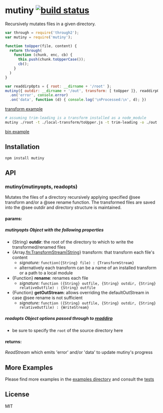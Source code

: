 # mutiny [![build status](https://secure.travis-ci.org/thlorenz/mutiny.png)](http://travis-ci.org/thlorenz/mutiny)

Recursively mutates files in a given directory.

```js
var through = require('through2');
var mutiny = require('mutiny');

function toUpper(file, content) {
  return through(
    function (chunk, enc, cb) {
      this.push(chunk.toUpperCase());
      cb();
    }
  )
}

var readdirpOpts = { root: __dirname + '/root' };
mutiny({ outdir: __dirname + '/out', transform: [ toUpper ]}, readdirpOpts)
  .on('error', console.error)
  .on('data', function (d) { console.log('\nProcessed:\n', d); })
```
[transform example](https://github.com/thlorenz/mutiny/tree/master/examples/transform-only.js)

```sh
# assuming trim-leading is a transform installed as a node_module
mutiny ./root -t ./local-transform/toUpper.js -t trim-leading -o ./out 
```
[bin example](https://github.com/thlorenz/mutiny/tree/master/examples/bin)

## Installation

    npm install mutiny

## API

### mutiny(mutinyopts, readopts)

Mutates the files of a directory recursively applying specified @see transform and/or a @see rename function.
The transformed files are saved into the @see outdir and directory structure is maintained.

#### params:

##### mutinyopts *Object* with the following properties

- {String} **outdir**: the root of the directory to which to write the transformed/renamed files
- {Array.<fn:TransformStream|String>} transform: that transform each file's content
    - *signature:* `function({String} file) : {TransformStream}`
    - alternatively each transform can be a name of an installed transform or a path to a local module
- {Function} **rename**: renames each file
  - *signature:* `function ({String} outfile, {String} outdir, {String} relativeOutfile) : {String} outfile`
- {Function} **getOutStream**: allows overriding the defaultOutStream in case @see rename is not sufficient
  - *signature:* `function ({String} outfile, {String} outdir, {String} relativeOutfile) : {WriteStream}`

##### readopts *Object* options passed through to [readdirp](https://github.com/thlorenz/readdirp)

- be sure to specify the `root` of the source directory here

#### returns:

*ReadStream* which emits 'error' and/or 'data' to update mutiny's progress

## More Examples

Please find more examples in the [examples directory](https://github.com/thlorenz/mutiny/tree/master/examples) and consult the [tests](https://github.com/thlorenz/mutiny/tree/master/tests)

## License

MIT
